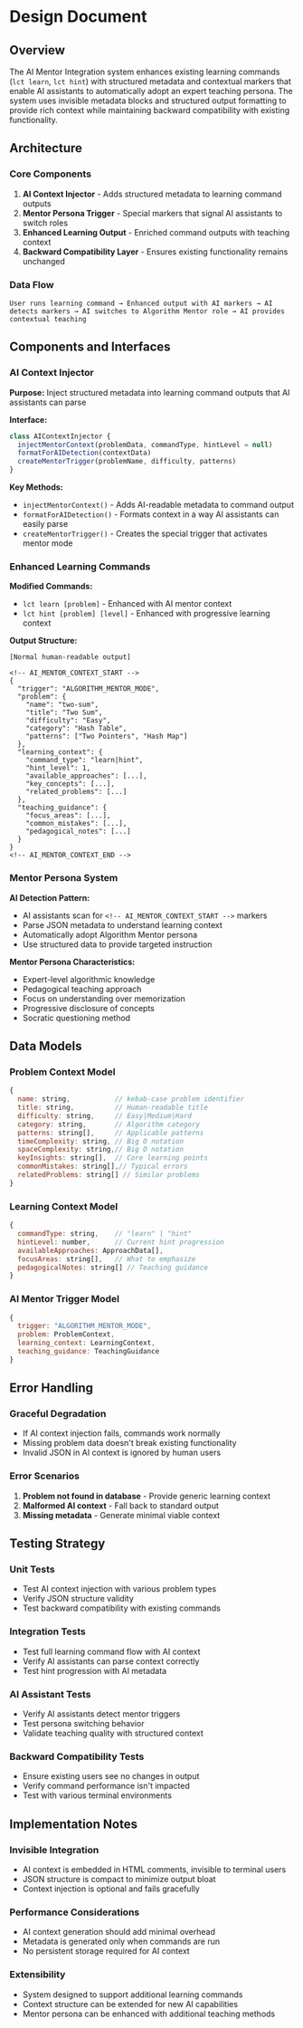 # Design Document

## Overview

The AI Mentor Integration system enhances existing learning commands (`lct learn`, `lct hint`) with structured metadata and contextual markers that enable AI assistants to automatically adopt an expert teaching persona. The system uses invisible metadata blocks and structured output formatting to provide rich context while maintaining backward compatibility with existing functionality.

## Architecture

### Core Components

1. **AI Context Injector** - Adds structured metadata to learning command outputs
2. **Mentor Persona Trigger** - Special markers that signal AI assistants to switch roles
3. **Enhanced Learning Output** - Enriched command outputs with teaching context
4. **Backward Compatibility Layer** - Ensures existing functionality remains unchanged

### Data Flow

```
User runs learning command → Enhanced output with AI markers → AI detects markers → AI switches to Algorithm Mentor role → AI provides contextual teaching
```

## Components and Interfaces

### AI Context Injector

**Purpose:** Inject structured metadata into learning command outputs that AI assistants can parse

**Interface:**
```javascript
class AIContextInjector {
  injectMentorContext(problemData, commandType, hintLevel = null)
  formatForAIDetection(contextData)
  createMentorTrigger(problemName, difficulty, patterns)
}
```

**Key Methods:**
- `injectMentorContext()` - Adds AI-readable metadata to command output
- `formatForAIDetection()` - Formats context in a way AI assistants can easily parse
- `createMentorTrigger()` - Creates the special trigger that activates mentor mode

### Enhanced Learning Commands

**Modified Commands:**
- `lct learn [problem]` - Enhanced with AI mentor context
- `lct hint [problem] [level]` - Enhanced with progressive learning context

**Output Structure:**
```
[Normal human-readable output]

<!-- AI_MENTOR_CONTEXT_START -->
{
  "trigger": "ALGORITHM_MENTOR_MODE",
  "problem": {
    "name": "two-sum",
    "title": "Two Sum",
    "difficulty": "Easy",
    "category": "Hash Table",
    "patterns": ["Two Pointers", "Hash Map"]
  },
  "learning_context": {
    "command_type": "learn|hint",
    "hint_level": 1,
    "available_approaches": [...],
    "key_concepts": [...],
    "related_problems": [...]
  },
  "teaching_guidance": {
    "focus_areas": [...],
    "common_mistakes": [...],
    "pedagogical_notes": [...]
  }
}
<!-- AI_MENTOR_CONTEXT_END -->
```

### Mentor Persona System

**AI Detection Pattern:**
- AI assistants scan for `<!-- AI_MENTOR_CONTEXT_START -->` markers
- Parse JSON metadata to understand learning context
- Automatically adopt Algorithm Mentor persona
- Use structured data to provide targeted instruction

**Mentor Persona Characteristics:**
- Expert-level algorithmic knowledge
- Pedagogical teaching approach
- Focus on understanding over memorization
- Progressive disclosure of concepts
- Socratic questioning method

## Data Models

### Problem Context Model
```javascript
{
  name: string,           // kebab-case problem identifier
  title: string,          // Human-readable title
  difficulty: string,     // Easy|Medium|Hard
  category: string,       // Algorithm category
  patterns: string[],     // Applicable patterns
  timeComplexity: string, // Big O notation
  spaceComplexity: string,// Big O notation
  keyInsights: string[],  // Core learning points
  commonMistakes: string[],// Typical errors
  relatedProblems: string[] // Similar problems
}
```

### Learning Context Model
```javascript
{
  commandType: string,    // "learn" | "hint"
  hintLevel: number,      // Current hint progression
  availableApproaches: ApproachData[],
  focusAreas: string[],   // What to emphasize
  pedagogicalNotes: string[] // Teaching guidance
}
```

### AI Mentor Trigger Model
```javascript
{
  trigger: "ALGORITHM_MENTOR_MODE",
  problem: ProblemContext,
  learning_context: LearningContext,
  teaching_guidance: TeachingGuidance
}
```

## Error Handling

### Graceful Degradation
- If AI context injection fails, commands work normally
- Missing problem data doesn't break existing functionality
- Invalid JSON in AI context is ignored by human users

### Error Scenarios
1. **Problem not found in database** - Provide generic learning context
2. **Malformed AI context** - Fall back to standard output
3. **Missing metadata** - Generate minimal viable context

## Testing Strategy

### Unit Tests
- Test AI context injection with various problem types
- Verify JSON structure validity
- Test backward compatibility with existing commands

### Integration Tests
- Test full learning command flow with AI context
- Verify AI assistants can parse context correctly
- Test hint progression with AI metadata

### AI Assistant Tests
- Verify AI assistants detect mentor triggers
- Test persona switching behavior
- Validate teaching quality with structured context

### Backward Compatibility Tests
- Ensure existing users see no changes in output
- Verify command performance isn't impacted
- Test with various terminal environments

## Implementation Notes

### Invisible Integration
- AI context is embedded in HTML comments, invisible to terminal users
- JSON structure is compact to minimize output bloat
- Context injection is optional and fails gracefully

### Performance Considerations
- AI context generation should add minimal overhead
- Metadata is generated only when commands are run
- No persistent storage required for AI context

### Extensibility
- System designed to support additional learning commands
- Context structure can be extended for new AI capabilities
- Mentor persona can be enhanced with additional teaching methods
